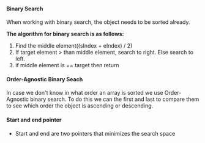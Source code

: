 #### Binary Search

When working with binary search, the object needs to be sorted already.

**The algorithm for binary search is as follows:**

1. Find the middle element((sIndex + eIndex) / 2)
2. If target element > than middle element, search to right. Else search to left.
3. if middle element is == target then return

#### Order-Agnostic Binary Seach

In case we don't know in what order an array is sorted we use Order-Agnostic binary search. To do this we can the first and last to compare them to see which order the object is ascending or descending.

#### Start and end pointer

- Start and end are two pointers that minimizes the search space